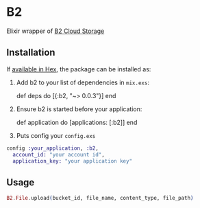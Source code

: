 # B2

Elixir wrapper of [B2 Cloud Storage](https://www.backblaze.com/b2/cloud-storage.html)

## Installation

If [available in Hex](https://hex.pm/docs/publish), the package can be installed as:

  1. Add b2 to your list of dependencies in `mix.exs`:

        def deps do
          [{:b2, "~> 0.0.3"}]
        end

  2. Ensure b2 is started before your application:

        def application do
          [applications: [:b2]]
        end

  3. Puts config your `config.exs`

```elixir
config :your_application, :b2,
  account_id: "your account id",
  application_key: "your application key"
```

## Usage

```elixir
B2.File.upload(bucket_id, file_name, content_type, file_path)
```
